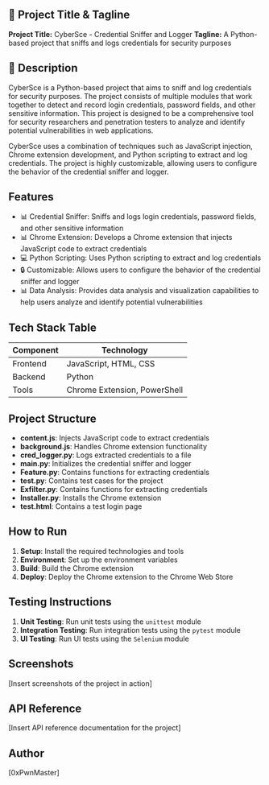 🚀 **Project Title & Tagline**
---------------------------

**Project Title:** CyberSce - Credential Sniffer and Logger
**Tagline:** A Python-based project that sniffs and logs credentials for security purposes

📖 **Description**
----------------

CyberSce is a Python-based project that aims to sniff and log credentials for security purposes. The project consists of multiple modules that work together to detect and record login credentials, password fields, and other sensitive information. This project is designed to be a comprehensive tool for security researchers and penetration testers to analyze and identify potential vulnerabilities in web applications.

CyberSce uses a combination of techniques such as JavaScript injection, Chrome extension development, and Python scripting to extract and log credentials. The project is highly customizable, allowing users to configure the behavior of the credential sniffer and logger.

**Features**
------------

* 📊 Credential Sniffer: Sniffs and logs login credentials, password fields, and other sensitive information
* 📊 Chrome Extension: Develops a Chrome extension that injects JavaScript code to extract credentials
* 💻 Python Scripting: Uses Python scripting to extract and log credentials
* 🔒 Customizable: Allows users to configure the behavior of the credential sniffer and logger
* 📊 Data Analysis: Provides data analysis and visualization capabilities to help users analyze and identify potential vulnerabilities

**Tech Stack Table**
-------------------

| **Component** | **Technology** |
| --- | --- |
| Frontend | JavaScript, HTML, CSS |
| Backend | Python |
| Tools | Chrome Extension, PowerShell |

**Project Structure**
-------------------

* **content.js**: Injects JavaScript code to extract credentials
* **background.js**: Handles Chrome extension functionality
* **cred_logger.py**: Logs extracted credentials to a file
* **main.py**: Initializes the credential sniffer and logger
* **Feature.py**: Contains functions for extracting credentials
* **test.py**: Contains test cases for the project
* **Exfilter.py**: Contains functions for extracting credentials
* **Installer.py**: Installs the Chrome extension
* **test.html**: Contains a test login page

**How to Run**
--------------

1. **Setup**: Install the required technologies and tools
2. **Environment**: Set up the environment variables
3. **Build**: Build the Chrome extension
4. **Deploy**: Deploy the Chrome extension to the Chrome Web Store

**Testing Instructions**
-----------------------

1. **Unit Testing**: Run unit tests using the `unittest` module
2. **Integration Testing**: Run integration tests using the `pytest` module
3. **UI Testing**: Run UI tests using the `Selenium` module

**Screenshots**
--------------

[Insert screenshots of the project in action]

**API Reference**
----------------

[Insert API reference documentation for the project]

**Author**
---------
[0xPwnMaster]
